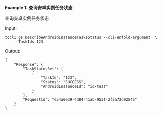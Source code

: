 **Example 1: 查询安卓实例任务状态**

查询安卓实例任务状态

Input: 

```
tccli gs DescribeAndroidInstanceTasksStatus --cli-unfold-argument  \
    --TaskIds 123
```

Output: 
```
{
    "Response": {
        "TaskStatusSet": [
            {
                "TaskId": "123",
                "Status": "SUCCESS",
                "AndroidInstanceId": "id-test"
            }
        ],
        "RequestId": "e54a0e39-4d84-41ab-953f-2f2a72d92546"
    }
}
```

